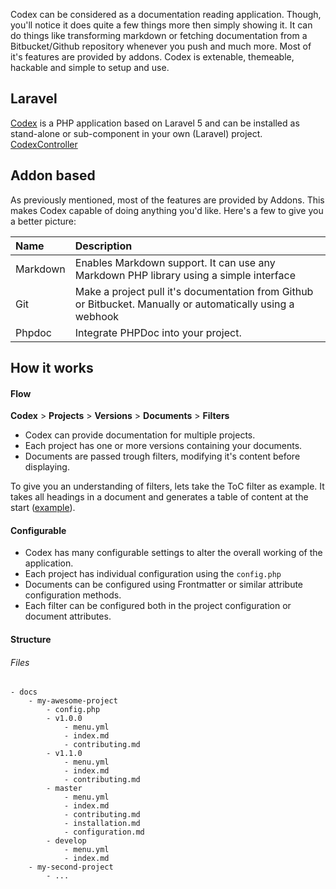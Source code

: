 <!---
title: Overview
subtitle: Codex Documentation   
-->

Codex can be considered as a documentation reading application. Though, you'll notice it does quite a few things more then simply showing it.
It can do things like transforming markdown or fetching documentation from a Bitbucket/Github repository whenever you push and much more.
Most of it's features are provided by addons. Codex is extenable, themeable, hackable and simple to setup and use.


## Laravel
[Codex](#phpdoc:tooltip:Codex\Core\Codex) is a PHP application based on Laravel 5 and can be installed as stand-alone or sub-component in your own (Laravel) project.
[CodexController](#phpdoc:Codex\Core\Http\Controllers\CodexController)

## Addon based
As previously mentioned, most of the features are provided by Addons. This makes Codex capable of doing anything you'd like. Here's a few to give you a better picture:

| Name     | Description                                                                                                |
|:---------|:-----------------------------------------------------------------------------------------------------------|
| Markdown | Enables Markdown support. It can use any Markdown PHP library using a simple interface                     |
| Git      | Make a project pull it's documentation from Github or Bitbucket. Manually or automatically using a webhook |
| Phpdoc   | Integrate PHPDoc into your project.                                                                        |


## How it works

#### Flow
**Codex** > **Projects** > **Versions** > **Documents** > **Filters**

- Codex can provide documentation for multiple projects. 
- Each project has one or more versions containing your documents. 
- Documents are passed trough filters, modifying it's content before displaying.

To give you an understanding of filters, lets take the ToC filter as example. It takes all headings in a document and generates a table of content at the start ([example](#)).

#### Configurable
- Codex has many configurable settings to alter the overall working of the application.
- Each project has individual configuration using the `config.php`
- Documents can be configured using Frontmatter or similar attribute configuration methods.  
- Each filter can be configured both in the project configuration or document attributes.


#### Structure
###### Files
```
- docs
    - my-awesome-project
        - config.php
        - v1.0.0
            - menu.yml
            - index.md
            - contributing.md
        - v1.1.0
            - menu.yml
            - index.md
            - contributing.md
        - master
            - menu.yml
            - index.md
            - contributing.md
            - installation.md
            - configuration.md
        - develop
            - menu.yml
            - index.md
    - my-second-project
        - ...
```


